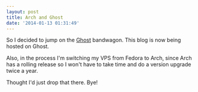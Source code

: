 ```yaml
---
layout: post
title: Arch and Ghost
date: '2014-01-13 01:31:49'
---
```


So I decided to jump on the [Ghost](https://ghost.org/) bandwagon. This blog is now being hosted on Ghost. 

Also, in the process I'm switching my VPS from Fedora to Arch, since Arch has a rolling release so I won't have to take time and do a version upgrade twice a year. 

Thought I'd just drop that there. Bye! 
